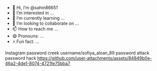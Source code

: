 - 👋 Hi, I’m @sahin86651
- 👀 I’m interested in ...
- 🌱 I’m currently learning ...
- 💞️ I’m looking to collaborate on ...
- 📫 How to reach me ...
- 😄 Pronouns: ...
- ⚡ Fun fact: ...

<!---
sahin86651/sahin86651 is a ✨ special ✨ repository because its `README.md` (this file) appears on your GitHub profile.
You can click the Preview link to take a look at your changes.
--->
Instagram password creek 
username/sofiya_aloan_89 password attack 
password hack 
https://github.com/user-attachments/assets/84849b0e-46a2-4de1-8074-4721fe75bba7

